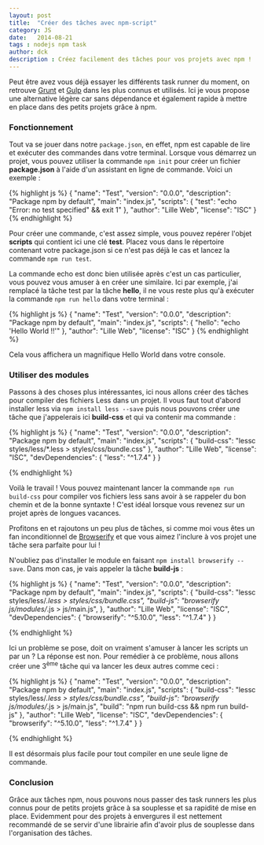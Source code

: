 ```yaml
---
layout: post
title:  "Créer des tâches avec npm-script"
category: JS
date:   2014-08-21
tags : nodejs npm task
author: dck
description : Créez facilement des tâches pour vos projets avec npm !
---
```


Peut être avez vous déjà essayer les différents task runner du moment, on retrouve [Grunt](http://gruntjs.com/) et [Gulp](http://gulpjs.com/) dans les plus connus et utilisés. Ici je vous propose une alternative légère car sans dépendance et également rapide à mettre en place dans des petits projets grâce à npm.


### Fonctionnement

Tout va se jouer dans notre `package.json`, en effet, npm est capable de lire et exécuter des commandes dans votre terminal. 
Lorsque vous démarrez un projet, vous pouvez utiliser la commande `npm init` pour créer un fichier __package.json__ à l'aide d'un assistant en ligne de commande. Voici un exemple :

{% highlight js %}
{
  "name": "Test",
  "version": "0.0.0",
  "description": "Package npm by default",
  "main": "index.js",
  "scripts": {
    "test": "echo \"Error: no test specified\" && exit 1"
  },
  "author": "Lille Web",
  "license": "ISC"
}
{% endhighlight %}

Pour créer une commande, c'est assez simple, vous pouvez repérer l'objet **scripts** qui contient ici une clé __test__.
Placez vous dans le répertoire contenant votre package.json si ce n'est pas déjà le cas et lancez la commande `npm run test`.

La commande echo est donc bien utilisée après c'est un cas particulier, vous pouvez vous amuser à en créer une similaire. Ici par exemple, j'ai remplacé la tâche test par la tâche __hello__, il ne vous reste plus qu'à exécuter la commande `npm run hello` dans votre terminal :

{% highlight js %}
{
  "name": "Test",
  "version": "0.0.0",
  "description": "Package npm by default",
  "main": "index.js",
  "scripts": {
    "hello": "echo 'Hello World !!'"
  },
  "author": "Lille Web",
  "license": "ISC"
}
{% endhighlight %}

Cela vous affichera un magnifique Hello World dans votre console.

### Utiliser des modules

Passons à des choses plus intéressantes, ici nous allons créer des tâches pour compiler des fichiers Less dans un projet. Il vous faut tout d'abord installer less via `npm install less --save` puis nous pouvons créer une tâche que j'appelerais ici **build-css** et qui va contenir ma commande :

{% highlight js %}
{
  "name": "Test",
  "version": "0.0.0",
  "description": "Package npm by default",
  "main": "index.js",
  "scripts": {
    "build-css": "lessc styles/less/*.less > styles/css/bundle.css"
  },
  "author": "Lille Web",
  "license": "ISC",
  "devDependencies": {
    "less": "^1.7.4"
  }
}

{% endhighlight %}

Voilà le travail ! Vous pouvez maintenant lancer la commande `npm run build-css` pour compiler vos fichiers less sans avoir à se rappeler du bon chemin et de la bonne syntaxte ! C'est idéal lorsque vous revenez sur un projet après de longues vacances.

Profitons en et rajoutons un peu plus de tâches, si comme moi vous êtes un fan inconditionnel de [Browserify](http://www.lilleweb.fr/js/2014/08/05/introduction-a-Browserify/) et que vous aimez l'inclure à vos projet une tâche sera parfaite pour lui !

N'oubliez pas d'installer le module en faisant `npm install browserify --save`. Dans mon cas, je vais appeler la tâche **build-js** :

{% highlight js %}
{
  "name": "Test",
  "version": "0.0.0",
  "description": "Package npm by default",
  "main": "index.js",
  "scripts": {
    "build-css": "lessc styles/less/*.less > styles/css/bundle.css",
    "build-js": "browserify js/modules/*.js > js/main.js",
  },
  "author": "Lille Web",
  "license": "ISC",
  "devDependencies": {
    "browserify": "^5.10.0",
    "less": "^1.7.4"
  }
}

{% endhighlight %}

Ici un problème se pose, doit on vraiment s'amuser à lancer les scripts un par un ? La réponse est non. Pour remédier à ce problème, nous allons créer une 3<sup>ème</sup> tâche qui va lancer les deux autres comme ceci :

{% highlight js %}
{
  "name": "Test",
  "version": "0.0.0",
  "description": "Package npm by default",
  "main": "index.js",
  "scripts": {
    "build-css": "lessc styles/less/*.less > styles/css/bundle.css",
    "build-js": "browserify js/modules/*.js > js/main.js",
    "build": "npm run build-css && npm run build-js"
  },
  "author": "Lille Web",
  "license": "ISC",
  "devDependencies": {
    "browserify": "^5.10.0",
    "less": "^1.7.4"
  }
}

{% endhighlight %}

Il est désormais plus facile pour tout compiler en une seule ligne de commande.

### Conclusion

Grâce aux tâches npm, nous pouvons nous passer des task runners les plus connus pour de petits projets grâce à sa souplesse et sa rapidité de mise en place. Evidemment pour des projets à envergures il est nettement recommandé de se servir d'une librairie afin d'avoir plus de souplesse dans l'organisation des tâches.